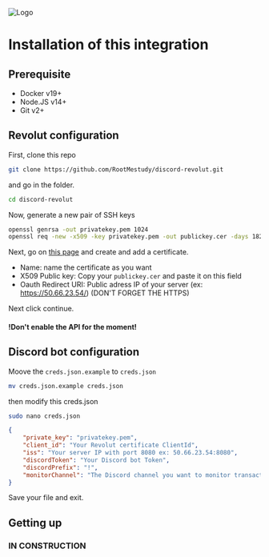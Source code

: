 ![Logo](https://i.imgur.com/r2sBGZM.png)

# Installation of this integration

## Prerequisite
- Docker v19+
- Node.JS v14+
- Git v2+

## Revolut configuration
First, clone this repo
```sh
git clone https://github.com/RootMestudy/discord-revolut.git
```
and go in the folder.
```sh
cd discord-revolut
```
Now, generate a new pair of SSH keys
```sh
openssl genrsa -out privatekey.pem 1024
openssl req -new -x509 -key privatekey.pem -out publickey.cer -days 1825
```


Next, go on [this page](https://business.revolut.com/settings/api) and create and add a certificate.

- Name: name the certificate as you want
- X509 Public key: Copy your `publickey.cer` and paste it on this field
- Oauth Redirect URI: Public adress IP of your server (ex: https://50.66.23.54/) (DON'T FORGET THE HTTPS)

Next click continue.
#### !Don't enable the API for the moment!

## Discord bot configuration
Moove the `creds.json.example` to `creds.json`
```sh
mv creds.json.example creds.json
```
then modify this creds.json
```sh
sudo nano creds.json
```
```json
{
    "private_key": "privatekey.pem",
    "client_id": "Your Revolut certificate ClientId",
    "iss": "Your server IP with port 8080 ex: 50.66.23.54:8080",
    "discordToken": "Your Discord bot Token",
    "discordPrefix": "!",
    "monitorChannel": "The Discord channel you want to monitor transactions ex: monitor-account",
}
```
Save your file and exit.

## Getting up
### IN CONSTRUCTION
